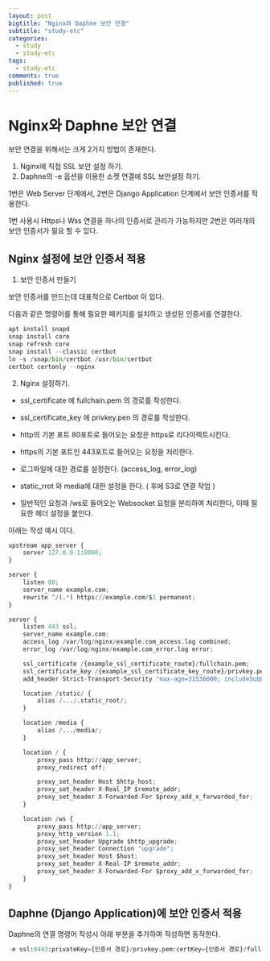 ```yaml
---
layout: post
bigtitle: "Nginx와 Daphne 보안 연결"
subtitle: "study-etc"
categories:
  - study
  - study-etc
tags:
  - study-etc
comments: true
published: true
---
```


# Nginx와 Daphne 보안 연결

보안 연결을 위해서는 크게 2가지 방법이 존재한다.

1. Nginx에 직접 SSL 보안 설정 하기.
2. Daphne의 -e 옵션을 이용한 소켓 연결에 SSL 보안설정 하기.

1번은 Web Server 단계에서, 2번은 Django Application 단계에서 보안 인증서를 적용한다.

1번 사용시 Https나 Wss 연결을 하나의 인증서로 관리가 가능하지만 2번은 여러개의 보안 인증서가 필요 할 수 있다.

## Nginx 설정에 보안 인증서 적용

1. 보안 인증서 만들기

보안 인증서를 만드는데 대표적으로 Certbot 이 있다.

다음과 같은 명령어를 통해 필요한 패키지를 설치하고 생성된 인증서를 연결한다.

```python
apt install snapd
snap install core
snap refresh core
snap install --classic certbot
ln -s /snap/bin/certbot /usr/bin/certbot
certbot certonly --nginx
```

2. Nginx 설정하기.

- ssl_certificate 에 fullchain.pem 의 경로를 작성한다.
- ssl_certificate_key 에 privkey.pen 의 경로를 작성한다.

- http의 기본 포트 80포트로 들어오는 요청은 https로 리다이렉트시킨다.
- https의 기본 포트인 443포트로 들어오는 요청을 처리한다.

- 로그파일에 대한 경로를 설정한다. (access_log, error_log)
- static_rrot 와 media에 대한 설정을 한다. ( 후에 S3로 연결 작업 )
- 일반적인 요청과 /ws로 들어오는 Websocket 요청을 분리하여 처리한다, 이때 필요한 헤더 설정을 붙인다.

아래는 작성 예시 이다.

```python
upstream app_server {
    server 127.0.0.1:8000;
}

server {
    listen 80;
    server_name example.com;
    rewrite ^/(.*) https://example.com/$1 permanent;
}

server {
    listen 443 ssl;
    server_name example.com;
    access_log /var/log/nginx/example.com_access.log combined;
    error_log /var/log/nginx/example.com_error.log error;

    ssl_certificate /{example_ssl_certificate_route}/fullchain.pem;
    ssl_certificate_key /{example_ssl_certificate_key_route}/privkey.pem;
    add_header Strict-Transport-Security "max-age=31536000; includeSubDomains";

    location /static/ {
        alias /.../.static_root/;
    }

    location /media {
        alias /.../media/;
    }

    location / {
        proxy_pass http://app_server;
        proxy_redirect off;

        proxy_set_header Host $http_host;
        proxy_set_header X-Real_IP $remote_addr;
        proxy_set_header X-Forwarded-For $proxy_add_x_forwarded_for;
    }

    location /ws {
        proxy_pass http://app_server;
        proxy_http_version 1.1;
        proxy_set_header Upgrade $http_upgrade;
        proxy_set_header Connection "upgrade";
        proxy_set_header Host $host;
        proxy_set_header X-Real-IP $remote_addr;
        proxy_set_header X-Forwarded-For $proxy_add_x_forwarded_for;
    }
}

```

## Daphne (Django Application)에 보안 인증서 적용

Daphne의 연결 명령어 작성시 아래 부분을 추가하여 작성하면 동작한다.

```python
-e ssl:8443:privateKey={인증서 경로}/privkey.pem:certKey={인증서 경로}/fullchain.pem
```
